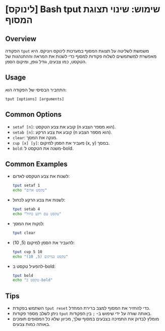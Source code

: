 # [לינוקס] Bash tput שימוש: שינוי תצוגת המסוף

## Overview
הפקודה `tput` משמשת לשליטה על תצוגת המסוף במערכות לינוקס ויוניקס. היא מאפשרת למשתמשים לשלוח פקודות למסוף כדי לשנות את המראה וההתנהגות של הטקסט, כמו צבעים, גודל גופן, ומיקום הסמן.

## Usage
התחביר הבסיסי של הפקודה הוא:
```
tput [options] [arguments]
```

## Common Options
- `setaf [n]`: קובע את צבע הטקסט (n הוא מספר הצבע).
- `setab [n]`: קובע את צבע הרקע (n הוא מספר הצבע).
- `clear`: מנקה את המסך.
- `cup [x] [y]`: מעביר את הסמן למיקום (x, y) במסך.
- `bold`: משנה את הטקסט ל-bold.

## Common Examples
- לשנות את צבע הטקסט לאדום:
  ```bash
  tput setaf 1
  echo "טקסט אדום"
  ```

- לשנות את צבע הרקע לכחול:
  ```bash
  tput setab 4
  echo "טקסט עם רקע כחול"
  ```

- לנקות את המסך:
  ```bash
  tput clear
  ```

- להעביר את הסמן למיקום (5, 10):
  ```bash
  tput cup 5 10
  echo "טקסט במיקום (5, 10)"
  ```

- להפעיל טקסט ב-bold:
  ```bash
  tput bold
  echo "טקסט ב-bold"
  ```

## Tips
- השתמש בפקודת `tput reset` כדי להחזיר את המסוף למצב ברירת המחדל.
- ניתן לשלב מספר פקודות `tput` באותה שורה על ידי שימוש ב- `;` בין הפקודות.
- מומלץ לבדוק את התמיכה בצבעים במסוף שלך, מכיוון שלא כל המסופים תומכים באותה כמות צבעים.
